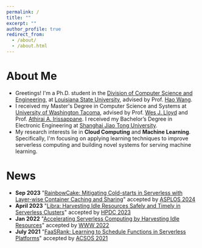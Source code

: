 ```yaml
---
permalink: /
title: ""
excerpt: ""
author_profile: true
redirect_from: 
  - /about/
  - /about.html
---
```


# About Me

* Greetings! I'm a Ph.D. student in the [Division of Computer Science and Engineering](https://www.lsu.edu/eng/cse/), at [Louisiana State University](https://www.lsu.edu/), advised by Prof. [Hao Wang](https://intellisys.haow.ca/haowang/).
* I received my Master's Degree in Computer Science and Systems at [University of Washington Tacoma](https://www.tacoma.uw.edu/), advised by Prof. [Wes J. Lloyd](http://faculty.washington.edu/wlloyd/index.html) and Prof. [Athirai A. Irissappane](https://scholar.google.com.sg/citations?user=WHQfm8MAAAAJ&hl=en). I received my Bachelor’s Degree in Electronic Engineering at [Shanghai Jiao Tong University](http://en.sjtu.edu.cn/).
* My research interests lie in **Cloud Computing** and **Machine Learning**. Specifically, I'm focusing on applying learning techniques to improve serverless computing and building novel systems for serving machine learning.

# News
* **Sep 2023** "[RainbowCake: Mitigating Cold-starts in Serverless with Layer-wise Container Caching and Sharing](https://hanfeiyu.github.io/)" accepted by [ASPLOS 2024](https://www.asplos-conference.org/asplos2024/)  
* **April 2023** "[Libra: Harvesting Idle Resources Safely and Timely in Serverless Clusters](https://dl.acm.org/doi/10.1145/3588195.3592996)" accepted by [HPDC 2023](https://www.hpdc.org/2023/)  
* **Jan 2022** "[Accelerating Serverless Computing by Harvesting Idle Resources](https://doi.org/10.1145/3485447.3511979)" accepted by [WWW 2022](https://www2022.thewebconf.org/)  
* **July 2021** "[FaaSRank: Learning to Schedule Functions in Serverless Platforms](https://ieeexplore.ieee.org/document/9659513)" accepted by [ACSOS 2021](https://conf.researchr.org/home/acsos-2021)  
